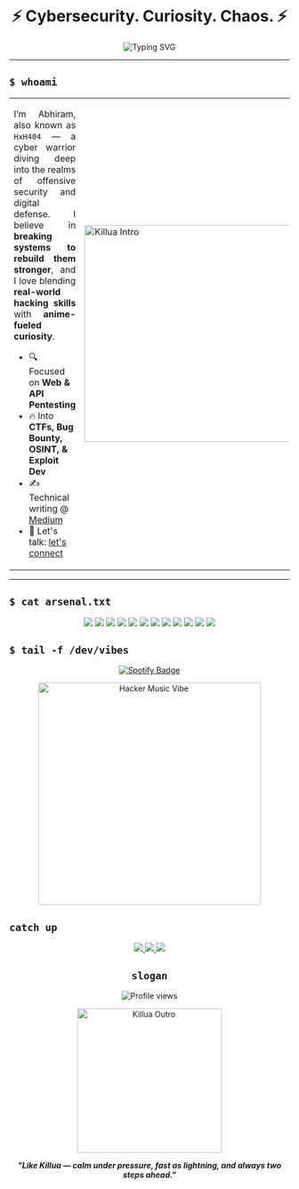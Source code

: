 <h1 align="center">⚡ Cybersecurity. Curiosity. Chaos. ⚡</h1>

<p align="center">
  <img src="https://readme-typing-svg.demolab.com?font=Fira+Code&size=22&duration=3000&pause=1000&color=00FFAA&center=true&vCenter=true&width=600&lines=Breaking+Systems+to+Secure+Them;Web+%2F+API+Pentester;Offensive+Security+Explorer;Always+Learning+%E2%9C%85" alt="Typing SVG" />
</p>

---

## `$ whoami`



<table>
  <tr>
    <td width="60%">
      <p align="justify">
        I’m Abhiram, also known as <code>HxH404</code> — a cyber warrior diving deep into the realms of offensive security and digital defense.
        I believe in <strong>breaking systems to rebuild them stronger</strong>, and I love blending <strong>real-world hacking skills</strong> with <strong>anime-fueled curiosity</strong>.
      </p>
      <ul>
        <li>🔍 Focused on <strong>Web & API Pentesting</strong></li>
        <li>🔥 Into <strong>CTFs, Bug Bounty, OSINT, & Exploit Dev</strong></li>
        <li>✍️ Technical writing @ <a href="https://medium.com/@killuaX">Medium</a></li>
        <li>📧 Let's talk: <a href="mailto:KilluaNyx@proton.me">let's connect</a></li>
      </ul>
    </td>
    <td>
      <img src="https://media0.giphy.com/media/v1.Y2lkPTc5MGI3NjExYms3ZzgxcWRncWpqNDc5NDJmajY0NGdvNWx0a3A2M3FnMno1YXMwNyZlcD12MV9pbnRlcm5hbF9naWZfYnlfaWQmY3Q9Zw/X5vDVINBGUa1q/giphy.gif" width="390px" alt="Killua Intro" />
    </td>
  </tr>
</table>

---

## `$ cat arsenal.txt`


<p align="center">
  <img src="https://img.shields.io/badge/Burp_Suite-F06C00?style=for-the-badge&logo=burpsuite&logoColor=white"/>
  <img src="https://img.shields.io/badge/Nmap-008080?style=for-the-badge&logo=nmap&logoColor=white"/>
  <img src="https://img.shields.io/badge/Metasploit-005571?style=for-the-badge&logo=metasploit&logoColor=white"/>
  <img src="https://img.shields.io/badge/OWASP_ZAP-FF0000?style=for-the-badge&logo=owasp&logoColor=white"/>
  <img src="https://img.shields.io/badge/Nessus-007CBA?style=for-the-badge&logo=tenable&logoColor=white"/>
  <img src="https://img.shields.io/badge/Wireshark-1679A7?style=for-the-badge&logo=wireshark&logoColor=white"/>
  <img src="https://img.shields.io/badge/John_The_Ripper-000000?style=for-the-badge&logo=kalilinux&logoColor=white"/>
  <img src="https://img.shields.io/badge/Aircrack_NG-FF5F00?style=for-the-badge&logo=aircrack-ng&logoColor=white"/>
  <img src="https://img.shields.io/badge/SQLMap-4B8BBE?style=for-the-badge&logo=databricks&logoColor=white"/>
  <img src="https://img.shields.io/badge/Kali_Linux-557C94?style=for-the-badge&logo=kalilinux&logoColor=white"/>
  <img src="https://img.shields.io/badge/Linux-000000?style=for-the-badge&logo=linux&logoColor=white"/>
  <img src="https://img.shields.io/badge/Python-3776AB?style=for-the-badge&logo=python&logoColor=white"/>
</p>


## `$ tail -f /dev/vibes`

<p align="center">
  <a href="https://open.spotify.com/track/5nTtCOCds6I0PHMNtqelas" target="_blank">
    <img src="https://img.shields.io/badge/Spotify-Now%20Playing-1DB954?style=for-the-badge&logo=spotify&logoColor=white" alt="Spotify Badge" />
  </a>
</p>

<p align="center">
  <img src="https://media1.giphy.com/media/v1.Y2lkPTc5MGI3NjExcTN3eTk0MjdsaGw5d3lleGIydmp3OHkzaW92M21nbGozanN5ZmJvZSZlcD12MV9pbnRlcm5hbF9naWZfYnlfaWQmY3Q9Zw/ZBpV4bzdD0Nud3Gpkf/giphy.gif" width="400px" alt="Hacker Music Vibe" />
</p>


## `catch up`

<p align="center">
  <a href="https://linkedin.com/in/abhiramt21">
    <img src="https://img.shields.io/badge/LinkedIn-0077B5?style=for-the-badge&logo=linkedin&logoColor=white"/>
  </a>
  <a href="https://github.com/HxH404">
    <img src="https://img.shields.io/badge/GitHub-171515?style=for-the-badge&logo=github&logoColor=white"/>
  </a>
  <a href="https://medium.com/@killuaX">
    <img src="https://img.shields.io/badge/Medium-12100E?style=for-the-badge&logo=medium&logoColor=white"/>
  </a>
</p>

<h2 align="center"><code>slogan</code></h2>

<p align="center">
  <img src="https://komarev.com/ghpvc/?username=HxH404&label=Profile%20views&color=00FFAA&style=flat-square" alt="Profile views" />
</p>


<p align="center">
  <img src="https://media.giphy.com/media/oJjxexthHrPbi/giphy.gif" width="260px" alt="Killua Outro" />
</p>

<p align="center">
  <b><i>"Like Killua — calm under pressure, fast as lightning, and always two steps ahead."</i></b>
</p>
